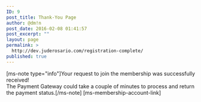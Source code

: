 ```yaml
---
ID: 9
post_title: Thank-You Page
author: @dm!n
post_date: 2016-02-08 01:41:57
post_excerpt: ""
layout: page
permalink: >
  http://dev.juderosario.com/registration-complete/
published: true
---
```

[ms-note type="info"]Your request to join the membership was successfully received!<br/>The Payment Gateway could take a couple of minutes to process and return the payment status.[/ms-note]
[ms-membership-account-link]